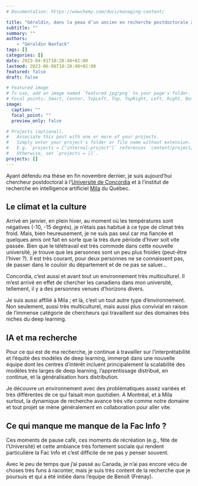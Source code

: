 ```yaml
---
# Documentation: https://wowchemy.com/docs/managing-content/

title: "Géraldin, dans la peau d’un ancien en recherche postdoctorale à Montréal !"
subtitle: ""
summary: ""
authors: 
    - "Géraldin Nanfack"
tags: []
categories: []
date: 2023-04-01T10:28:40+02:00
lastmod: 2023-06-06T10:28:40+02:00
featured: false
draft: false

# Featured image
# To use, add an image named `featured.jpg/png` to your page's folder.
# Focal points: Smart, Center, TopLeft, Top, TopRight, Left, Right, BottomLeft, Bottom, BottomRight.
image:
  caption: ""
  focal_point: ""
  preview_only: false

# Projects (optional).
#   Associate this post with one or more of your projects.
#   Simply enter your project's folder or file name without extension.
#   E.g. `projects = ["internal-project"]` references `content/project/deep-learning/index.md`.
#   Otherwise, set `projects = []`.
projects: []
---
```


Ayant  défendu  ma  thèse  en  fin  novembre  dernier,  je  suis aujourd’hui chercheur postdoctoral à l’[Université de Concordia](https://www.concordia.ca/fr.html) et  à  l’institut  de  recherche  en  intelligence  artificiel  [Mila](https://mila.quebec)  du Québec.

## Le climat et la culture

Arrivé  en  janvier,  en  plein  hiver,  au  moment  où  les températures sont  négatives (-10, -15  degrés),  je  n’étais pas habitué à ce type de climat très froid. Mais, bien heureusement, je ne suis pas seul car ma fiancée et quelques amis ont fait en sorte que la très dure période d’hiver soit vite passée. Bien que le télétravail est très commode dans cette nouvelle université, je trouve que les personnes sont un peu plus froides (peut-être l’hiver  ?).  Il  est  très  courant,  pour  deux  personnes  ne  se connaissent pas, de passer dans le couloir du département et de ne pas se saluer...

Concordia,  c’est  aussi  et  avant  tout  un  environnement  très multiculturel. Il m’est arrivé en effet de chercher les canadiens dans  mon université,  tellement,  il  y  a  des  personnes  venues d’horizons divers.

Je  suis  aussi  affilié  à  Mila  ;  et  là,  c’est  un  tout  autre  type d’environnement. Non seulement, aussi très multiculturel, mais aussi  plus  convivial  en  raison  de  l’immense  catégorie  de chercheurs  qui  travaillent  sur  des  domaines  très  niches  du deep learning.

## IA et ma recherche

Pour ce qui est de ma recherche, je continue à travailler sur l’interprétabilité  et  l’équité  des  modèles  de  deep  learning, immergé  dans  une  nouvelle équipe  dont  les centres  d’intérêt incluent  principalement  la  scalabilité  des  modèles  très  larges de deep learning, l’apprentissage distribué, en continue, et la généralisation hors distribution.

Je découvre un environnement avec des problématiques assez variées  et  très  différentes  de  ce  qui  faisait  mon  quotidien.  A Montréal, et à Mila surtout, la dynamique de recherche avance très  vite  comme  notre  domaine  et  tout  projet  se  mène généralement en collaboration pour aller vite.

## Ce qui manque me manque de la Fac Info ?

Ces moments de pause café, ces moments de récréation (e.g., fête  de  l’Université)  et  cette  ambiance  très  fortement  sociale qui rendent particulière la Fac Info et c’est difficile de ne pas y penser souvent.

Avec le peu de temps que j’ai passé au Canada, je n’ai pas encore vécu de choses très funs à raconter, mais je suis très content de la recherche que je poursuis et qui a été initiée dans l’équipe de Benoît (Frénay).

